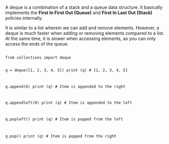 A deque is a combination of a stack and a queue data structure. It basically implements the **First In First Out (Queue)** and **First In Last Out (Stack)** policies internally.

It is similar to a list wherein we can add and remove elements. However, a deque is much faster when adding or removing elements compared to a list. At the same time, it is slower when accessing elements, as you can only access the ends of the queue.

<codeblock language="python" type="lesson">
<code>
from collections import deque

q = deque([1, 2, 3, 4, 5])
print (q) # [1, 2, 3, 4, 5]

q.append(6)
print (q) # Item is appended to the right

q.appendleft(0)
print (q) # Item is appended to the left

q.popleft()
print (q) # Item is popped from the left

q.pop()
print (q) # Item is popped from the right
</code>
</codeblock>